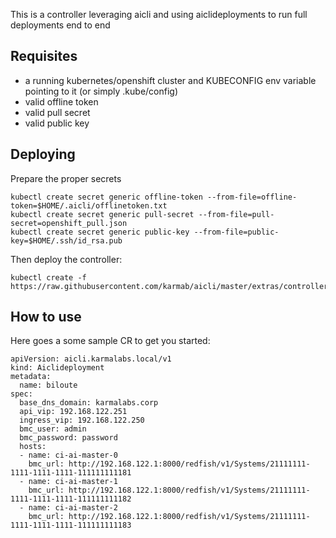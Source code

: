 This is a controller leveraging aicli and using aiclideployments to run full deployments end to end

## Requisites

- a running kubernetes/openshift cluster and KUBECONFIG env variable pointing to it (or simply .kube/config)
- valid offline token
- valid pull secret
- valid public key

## Deploying

Prepare the proper secrets

```
kubectl create secret generic offline-token --from-file=offline-token=$HOME/.aicli/offlinetoken.txt
kubectl create secret generic pull-secret --from-file=pull-secret=openshift_pull.json
kubectl create secret generic public-key --from-file=public-key=$HOME/.ssh/id_rsa.pub
```

Then deploy the controller:

```
kubectl create -f https://raw.githubusercontent.com/karmab/aicli/master/extras/controller/deploy.yml
```

## How to use

Here goes a some sample CR to get you started:

```
apiVersion: aicli.karmalabs.local/v1
kind: Aiclideployment
metadata:
  name: biloute
spec:
  base_dns_domain: karmalabs.corp
  api_vip: 192.168.122.251
  ingress_vip: 192.168.122.250
  bmc_user: admin
  bmc_password: password
  hosts:
  - name: ci-ai-master-0
    bmc_url: http://192.168.122.1:8000/redfish/v1/Systems/21111111-1111-1111-1111-111111111181
  - name: ci-ai-master-1
    bmc_url: http://192.168.122.1:8000/redfish/v1/Systems/21111111-1111-1111-1111-111111111182
  - name: ci-ai-master-2
    bmc_url: http://192.168.122.1:8000/redfish/v1/Systems/21111111-1111-1111-1111-111111111183
```
